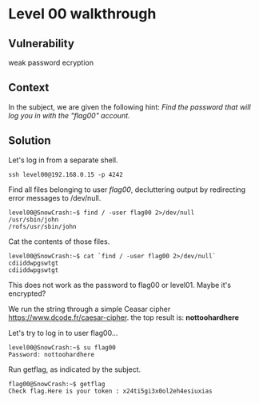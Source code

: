 # Level 00 walkthrough

## Vulnerability
weak password ecryption

## Context
In the subject, we are given the following hint:
*Find the password that will log you in with the "flag00" account.*

## Solution

Let's log in from a separate shell.
```
ssh level00@192.168.0.15 -p 4242
```

Find all files belonging to user *flag00*, decluttering output by redirecting error messages to /dev/null. 
```
level00@SnowCrash:~$ find / -user flag00 2>/dev/null
/usr/sbin/john
/rofs/usr/sbin/john
```

Cat the contents of those files.
```
level00@SnowCrash:~$ cat `find / -user flag00 2>/dev/null`
cdiiddwpgswtgt
cdiiddwpgswtgt
```

This does not work as the password to flag00 or level01. Maybe it's encrypted?

We run the string through a simple Ceasar cipher https://www.dcode.fr/caesar-cipher. the top result is:
**nottoohardhere**

Let's try to log in to user flag00...
```
level00@SnowCrash:~$ su flag00
Password: nottoohardhere
```

Run getflag, as indicated by the subject.
```
flag00@SnowCrash:~$ getflag
Check flag.Here is your token : x24ti5gi3x0ol2eh4esiuxias
```
